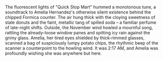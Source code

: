 The fluorescent lights of "Quick Stop Mart" hummed a monotonous tune, a soundtrack to Amelia Hernandez's otherwise silent existence behind the chipped Formica counter.  The air hung thick with the cloying sweetness of stale donuts and the faint, metallic tang of spilled soda – a familiar perfume of late-night shifts.  Outside, the November wind howled a mournful song, rattling the already-loose window panes and spitting icy rain against the grimy glass.  Amelia, her tired eyes shielded by thick-rimmed glasses, scanned a bag of suspiciously lumpy potato chips, the rhythmic beep of the scanner a counterpoint to the howling wind.  It was 2:17 AM, and Amelia was profoundly wishing she was anywhere but here.
